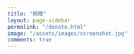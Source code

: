 ```yaml
---
title: "捐赠"
layout: page-sidebar
permalink: "/donate.html"
image: "/assets/images/screenshot.jpg"
comments: true
---
```

